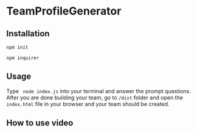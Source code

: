 # TeamProfileGenerator

## Installation
```
npm init
```
```
npm inquirer
```

## Usage
Type ``` node index.js``` into your terminal and answer the prompt questions.
After you are done building your team, go to ``` /dist ``` folder and open the ``` index.html ``` file in your browser and your team should be created.

## How to use video

